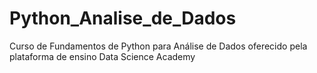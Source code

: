 # Python_Analise_de_Dados
Curso de Fundamentos de Python para Análise de Dados oferecido pela plataforma de ensino Data Science Academy
